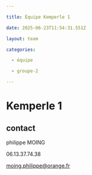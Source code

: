```yaml
---

title: Équipe Kemperle 1

date: 2025-06-23T11:54:31.551Z

layout: team

categories:

  - équipe

  - groupe-2

---
```


# Kemperle 1



## contact 

philippe MOING

06.13.37.74.38 

moing.philippe@orange.fr

